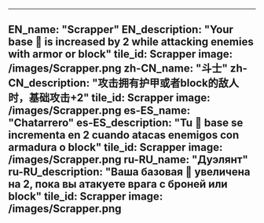 ---

EN_name: "Scrapper"
EN_description: "Your base 🔸 is increased by 2 while attacking enemies with armor or block"
tile_id: Scrapper
image: /images/Scrapper.png
zh-CN_name: "斗士"
zh-CN_description: "攻击拥有护甲或者block的敌人时，基础攻击+2"
tile_id: Scrapper
image: /images/Scrapper.png
es-ES_name: "Chatarrero"
es-ES_description: "Tu 🔸 base se incrementa en 2 cuando atacas enemigos con armadura o block"
tile_id: Scrapper
image: /images/Scrapper.png
ru-RU_name: "Дуэлянт"
ru-RU_description: "Ваша базовая 🔸 увеличена на 2, пока вы атакуете врага с броней или block"
tile_id: Scrapper
image: /images/Scrapper.png
---